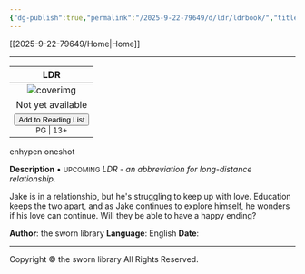 ```yaml
---
{"dg-publish":true,"permalink":"/2025-9-22-79649/d/ldr/ldrbook/","title":"LDR","tags":["book"]}
---
```


[[2025-9-22-79649/Home\|Home]]

***

|                                                                  LDR                                                                  |
| :-----------------------------------------------------------------------------------------------------------------------------------: |
|                                                       ![coverimg](/img/user/2025-9-22-79649/d/ldr/ldrbook.jpg)                                                        |
|                                                           Not yet available                                                           |
| <button id="library-toggle" class="squared-button" onclick="toggleLibrary()">Add to Reading List</button><br><small>PG \| 13+</small> |

<div class="fake-button-container">
  <span class="fake-button">enhypen</span>
  <span class="fake-button">oneshot</span>
</div>

**Description** • <small>UPCOMING</small>
*LDR - an abbreviation for long-distance relationship.*

Jake is in a relationship, but he's struggling to keep up with love. Education keeps the two apart, and as Jake continues to explore himself, he wonders if his love can continue. Will they be able to have a happy ending?

**Author**: the sworn library
**Language**: English
**Date**:

***

Copyright © the sworn library
All Rights Reserved.

<script src="https://starryxoxo.github.io/treeajmgar/src/helpers/user/scripts/list.js"></script>